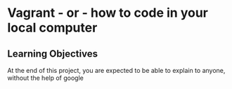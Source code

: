 # Vagrant - or - how to code in your local computer                             
                                                                                
## Learning Objectives                                                          
                                                                                
At the end of this project, you are expected to be able to explain to anyone, without the help of google

